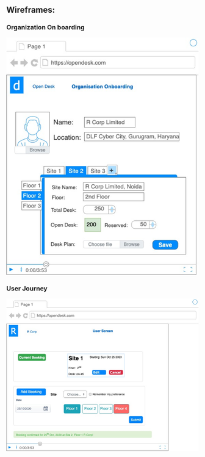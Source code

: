 ## Wireframes:
### Organization On boarding
![N|Solid](images/organization_onboarding_wireframe_v1.1.jpg)

### User Journey
![N|Solid](images/user_journey_wireframe_v1.jpg)
